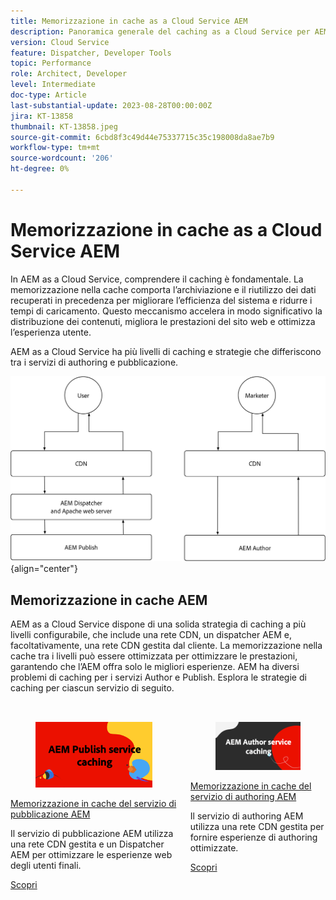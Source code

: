 ```yaml
---
title: Memorizzazione in cache as a Cloud Service AEM
description: Panoramica generale del caching as a Cloud Service per AEM.
version: Cloud Service
feature: Dispatcher, Developer Tools
topic: Performance
role: Architect, Developer
level: Intermediate
doc-type: Article
last-substantial-update: 2023-08-28T00:00:00Z
jira: KT-13858
thumbnail: KT-13858.jpeg
source-git-commit: 6cbd8f3c49d44e75337715c35c198008da8ae7b9
workflow-type: tm+mt
source-wordcount: '206'
ht-degree: 0%

---
```



# Memorizzazione in cache as a Cloud Service AEM

In AEM as a Cloud Service, comprendere il caching è fondamentale. La memorizzazione nella cache comporta l’archiviazione e il riutilizzo dei dati recuperati in precedenza per migliorare l’efficienza del sistema e ridurre i tempi di caricamento. Questo meccanismo accelera in modo significativo la distribuzione dei contenuti, migliora le prestazioni del sito web e ottimizza l’esperienza utente.

AEM as a Cloud Service ha più livelli di caching e strategie che differiscono tra i servizi di authoring e pubblicazione.

![Panoramica sul caching as a Cloud Service da AEM](./assets/overview/all.png){align="center"}

## Memorizzazione in cache AEM

AEM as a Cloud Service dispone di una solida strategia di caching a più livelli configurabile, che include una rete CDN, un dispatcher AEM e, facoltativamente, una rete CDN gestita dal cliente. La memorizzazione nella cache tra i livelli può essere ottimizzata per ottimizzare le prestazioni, garantendo che l’AEM offra solo le migliori esperienze. AEM ha diversi problemi di caching per i servizi Author e Publish. Esplora le strategie di caching per ciascun servizio di seguito.


<div class="columns is-multiline" style="margin-top: 2rem">
    <div class="column is-half-tablet is-half-desktop is-half-widescreen" aria-label="AEM Publish service caching">
    <div class="card is-padded-small is-padded-big-mobile" style="height: 100%">
        <div class="card-image">
          <figure class="image is-16by9">
            <a href="./publish.md" title="Servizio di pubblicazione AEM" tabindex="-1">
              <img class="is-bordered-r-small" src="./assets/overview/publish-card.png" alt="Memorizzazione in cache del servizio di pubblicazione AEM">
            </a>
          </figure>
        </div>
        <div class="card-content is-padded-small">
          <div class="content">
            <p class="headline is-size-6 has-text-weight-bold"><a href="./publish.md" title="Memorizzazione in cache del servizio di pubblicazione AEM">Memorizzazione in cache del servizio di pubblicazione AEM</a></p>
            <p class="is-size-6">Il servizio di pubblicazione AEM utilizza una rete CDN gestita e un Dispatcher AEM per ottimizzare le esperienze web degli utenti finali.</p>
            <a href="./publish.md" class="spectrum-Button spectrum-Button--outline spectrum-Button--primary spectrum-Button--sizeM">
              <span class="spectrum-Button-label has-no-wrap has-text-weight-bold">Scopri</span>
            </a>
          </div>
        </div>
      </div>
    </div>
    <div class="column is-half-tablet is-half-desktop is-half-widescreen" aria-label="AEM Author service caching">
        <div class="card is-padded-small is-padded-big-mobile" style="height: 100%">
            <div class="card-image">
            <figure class="image is-16by9">
                <a href="./author.md" title="Memorizzazione in cache del servizio di authoring AEM" tabindex="-1">
                <img class="is-bordered-r-small" src="./assets/overview/author-card.png" alt="Memorizzazione in cache del servizio di authoring AEM">
                </a>
            </figure>
            </div>
            <div class="card-content is-padded-small">
            <div class="content">
                <p class="headline is-size-6 has-text-weight-bold"><a href="./author.md" title="Memorizzazione in cache del servizio di authoring AEM">Memorizzazione in cache del servizio di authoring AEM</a></p>
                <p class="is-size-6">Il servizio di authoring AEM utilizza una rete CDN gestita per fornire esperienze di authoring ottimizzate.</p>
                <a href="./author.md" class="spectrum-Button spectrum-Button--outline spectrum-Button--primary spectrum-Button--sizeM">
                <span class="spectrum-Button-label has-no-wrap has-text-weight-bold">Scopri</span>
                </a>
            </div>
            </div>
        </div>
    </div>
</div>
